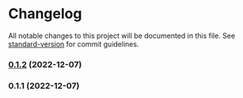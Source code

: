 # Changelog

All notable changes to this project will be documented in this file. See [standard-version](https://github.com/conventional-changelog/standard-version) for commit guidelines.

### [0.1.2](https://github.com/PawelDmochowski/nuxt2-turnstile/compare/v0.1.1...v0.1.2) (2022-12-07)

### 0.1.1 (2022-12-07)
